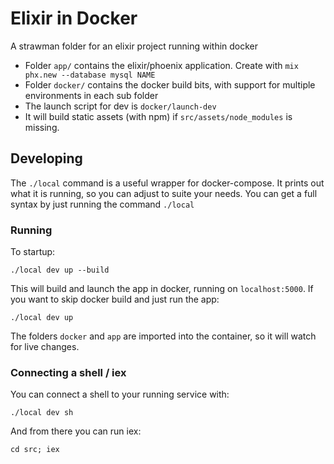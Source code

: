 # Elixir in Docker

A strawman folder for an elixir project running within docker

* Folder `app/` contains the elixir/phoenix application.  Create with `mix phx.new --database mysql NAME`
* Folder `docker/` contains the docker build bits, with support for multiple environments in each sub folder
* The launch script for dev is `docker/launch-dev`
* It will build static assets (with npm) if `src/assets/node_modules` is missing.

## Developing

The `./local` command is a useful wrapper for docker-compose.  It prints out what it is running, so you can adjust to suite your needs.  You can get a full syntax by just running the command `./local`

### Running

To startup:

	./local dev up --build

This will build and launch the app in docker, running on `localhost:5000`.  If you want to skip docker build and just run the app:

	./local dev up

The folders `docker` and `app` are imported into the container, so it will watch for live changes.

### Connecting a shell / iex

You can connect a shell to your running service with:

	./local dev sh

And from there you can run iex:

	cd src; iex
